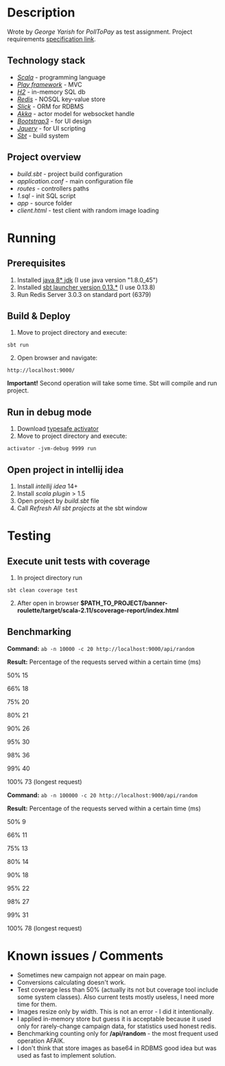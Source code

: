 # Description
Wrote by *George Yarish* for *PollToPay* as test assignment.
Project requirements [specification link](https://docs.google.com/document/d/1rwbn8AXpIQiz4GZt9iaF_BUVZPblOqztLSvGjyZDHLI/edit?pli=1).

## Technology stack
* [*Scala*](http://www.scala-lang.org/) - programming language
* [*Play framework*](https://www.playframework.com/) - MVC
* [*H2*](http://www.h2database.com/html/main.html) - in-memory SQL db
* [*Redis*](http://redis.io/) - NOSQL key-value store
* [*Slick*](http://slick.typesafe.com/) - ORM for RDBMS
* [*Akka*](http://akka.io/) - actor model for websocket handle
* [*Bootstrap3*](http://getbootstrap.com/) - for UI design
* [*Jquery*](https://jquery.com/) - for UI scripting
* [*Sbt*](http://www.scala-sbt.org/) - build system

## Project overview
* *build.sbt* - project build configuration
* *application.conf* - main configuration file
* *routes* - controllers paths
* *1.sql* - init SQL script
* *app* - source folder
* *client.html* - test client with random image loading

# Running

## Prerequisites
1. Installed [java 8* jdk](http://www.oracle.com/technetwork/java/javase/downloads/jdk8-downloads-2133151.html) (I use java version "1.8.0_45")
2. Installed [sbt launcher version 0.13.*](http://www.scala-sbt.org/download.html) (I use 0.13.8)
3. Run Redis Server 3.0.3 on standard port (6379)

## Build & Deploy
1. Move to project directory and execute:
```
sbt run
```
2. Open browser and navigate:
```
http://localhost:9000/
```

**Important!** Second operation will take some time. Sbt will compile and run project.

## Run in debug mode
1. Download [typesafe activator](https://www.typesafe.com/activator/download)
2. Move to project directory and execute:
```
activator -jvm-debug 9999 run
```

## Open project in intellij idea
1. Install *intellij idea* 14+
2. Install *scala plugin* > 1.5
3. Open project by *build.sbt* file
4. Call *Refresh All sbt projects* at the sbt window

# Testing

## Execute unit tests with coverage
1. In project directory run
```
sbt clean coverage test
```
2. After open in browser **$PATH_TO_PROJECT/banner-roulette/target/scala-2.11/scoverage-report/index.html**

## Benchmarking
**Command:** ```ab -n 10000 -c 20 http://localhost:9000/api/random```

**Result:** Percentage of the requests served within a certain time (ms)
  
  50%     15
  
  66%     18
  
  75%     20
  
  80%     21
  
  90%     26
  
  95%     30
  
  98%     36
  
  99%     40
  
 100%     73 (longest request)
 
 
**Command:** ```ab -n 100000 -c 20 http://localhost:9000/api/random```

**Result:** Percentage of the requests served within a certain time (ms)

  50%      9
  
  66%     11
  
  75%     13
  
  80%     14
  
  90%     18
  
  95%     22
  
  98%     27
  
  99%     31
  
 100%     78 (longest request)


# Known issues / Comments
* Sometimes new campaign not appear on main page. 
* Conversions calculating doesn't work.
* Test coverage less than 50% (actually its not but coverage tool include some system classes). 
Also current tests mostly useless, I need more time for them.
* Images resize only by width. This is not an error - I did it intentionally.
* I applied in-memory store but guess it is acceptable because it used only for rarely-change campaign data,
 for statistics used honest redis.
* Benchmarking counting only for **/api/random** - the most frequent used operation AFAIK.
* I don't think that store images as base64 in RDBMS good idea but was used as fast to implement solution. 



